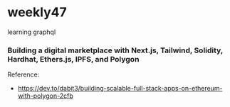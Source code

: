 # weekly47
learning graphql

### Building a digital marketplace with Next.js, Tailwind, Solidity, Hardhat, Ethers.js, IPFS, and Polygon

Reference:
- https://dev.to/dabit3/building-scalable-full-stack-apps-on-ethereum-with-polygon-2cfb

